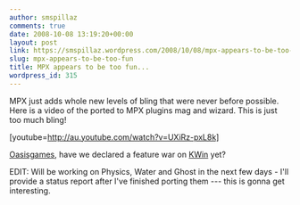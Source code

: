```yaml
---
author: smspillaz
comments: true
date: 2008-10-08 13:19:20+00:00
layout: post
link: https://smspillaz.wordpress.com/2008/10/08/mpx-appears-to-be-too-fun/
slug: mpx-appears-to-be-too-fun
title: MPX appears to be too fun...
wordpress_id: 315
---
```


MPX just adds whole new levels of bling that were never before possible. Here is a video of the ported to MPX plugins mag and wizard. This is just too much bling!

[youtube=http://au.youtube.com/watch?v=UXiRz-pxL8k]

[Oasisgames](http://ogunderground.com/), have we declared a feature war on [KWin](http://www.youtube.com/watch?v=arZSxLuwv_E) yet?

EDIT: Will be working on Physics, Water and Ghost in the next few days - I'll provide a status report after I've finished porting them --- this is gonna get interesting.
